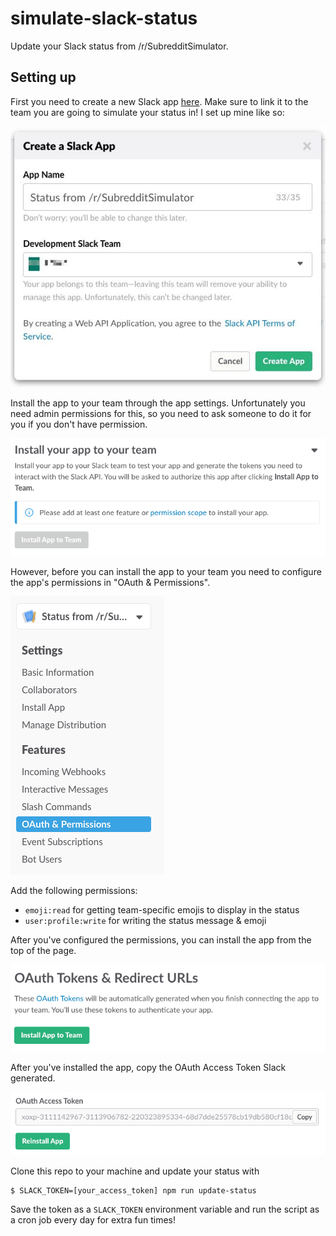 # simulate-slack-status

Update your Slack status from /r/SubredditSimulator.

## Setting up

First you need to create a new Slack app [here](https://api.slack.com/apps). Make sure to link it to the team you are going to simulate your status in! I set up mine like so:

![app setup](scrshot/app-setup.jpg)

Install the app to your team through the app settings. Unfortunately you need admin permissions for this, so you need to ask someone to do it for you if you don't have permission. 

![install dialog](scrshot/install-dialog.png)

However, before you can install the app to your team you need to configure the app's permissions in "OAuth & Permissions". 

![sidebar](scrshot/sidebar.png)

Add the following permissions: 

- `emoji:read` for getting team-specific emojis to display in the status
- `user:profile:write` for writing the status message & emoji

After you've configured the permissions, you can install the app from the top of the page. 

![top of permissions page](scrshot/permissions-page-top.png)

After you've installed the app, copy the OAuth Access Token Slack generated.

![access token](scrshot/access-token.png)

Clone this repo to your machine and update your status with

```
$ SLACK_TOKEN=[your_access_token] npm run update-status 
```

Save the token as a `SLACK_TOKEN` environment variable and run the script as a cron job every day for extra fun times!
